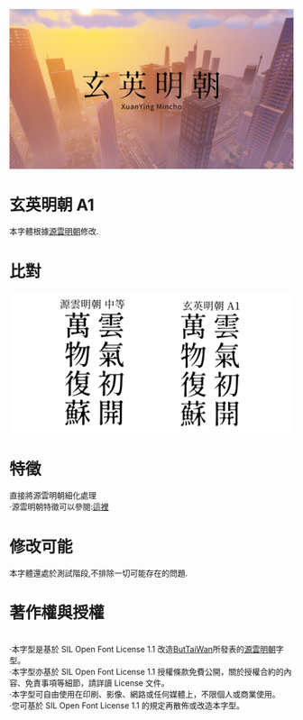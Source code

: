 ![image](https://raw.githubusercontent.com/KunYuBoGU/XuanYing-mincho-A1/master/font/2019-05-01_21.02.40.00_00_16_00.%E9%9D%99%E6%AD%A2005.png)
# 玄英明朝 A1
本字體根據[源雲明朝](https://github.com/ButTaiwan/genwan-font)修改.
# 比對
![image](https://github.com/KunYuBoGU/XuanYing-mincho-A1/blob/master/image/%E6%AF%94%E5%B0%8D.png)
# 特徵
直接將源雲明朝細化處理
<br>·源雲明朝特徵可以參閱:[這裡](https://github.com/ButTaiwan/genwan-font/blob/master/README.md)
# 修改可能
本字體還處於測試階段,不排除一切可能存在的問題.
# 著作權與授權
<br>·本字型是基於 SIL Open Font License 1.1 改造[ButTaiWan](https://github.com/ButTaiwan)所發表的[源雲明朝](https://github.com/ButTaiwan/genwan-font)字型。
<br>·本字型亦基於 SIL Open Font License 1.1 授權條款免費公開，關於授權合約的內容、免責事項等細節，請詳讀 License 文件。
<br>·本字型可自由使用在印刷、影像、網路或任何媒體上，不限個人或商業使用。
<br>·您可基於 SIL Open Font License 1.1 的規定再散佈或改造本字型。

